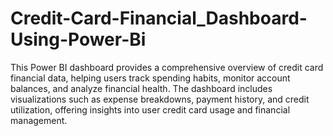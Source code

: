 # Credit-Card-Financial_Dashboard-Using-Power-Bi

This Power BI dashboard provides a comprehensive overview of credit card financial data, helping users track spending habits, monitor account balances, and analyze financial health. The dashboard includes visualizations such as expense breakdowns, payment history, and credit utilization, offering insights into user credit card usage and financial management.
